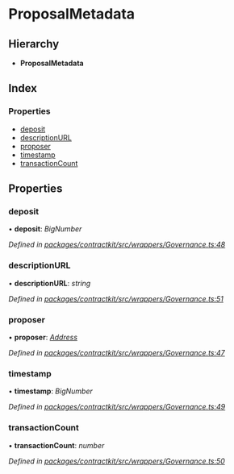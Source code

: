 # ProposalMetadata

## Hierarchy

* **ProposalMetadata**

## Index

### Properties

* [deposit](_wrappers_governance_.proposalmetadata.md#deposit)
* [descriptionURL](_wrappers_governance_.proposalmetadata.md#descriptionurl)
* [proposer](_wrappers_governance_.proposalmetadata.md#proposer)
* [timestamp](_wrappers_governance_.proposalmetadata.md#timestamp)
* [transactionCount](_wrappers_governance_.proposalmetadata.md#transactioncount)

## Properties

### deposit

• **deposit**: _BigNumber_

_Defined in_ [_packages/contractkit/src/wrappers/Governance.ts:48_](https://github.com/celo-org/celo-monorepo/blob/master/packages/contractkit/src/wrappers/Governance.ts#L48)

### descriptionURL

• **descriptionURL**: _string_

_Defined in_ [_packages/contractkit/src/wrappers/Governance.ts:51_](https://github.com/celo-org/celo-monorepo/blob/master/packages/contractkit/src/wrappers/Governance.ts#L51)

### proposer

• **proposer**: [_Address_](../external-modules/_base_.md#address)

_Defined in_ [_packages/contractkit/src/wrappers/Governance.ts:47_](https://github.com/celo-org/celo-monorepo/blob/master/packages/contractkit/src/wrappers/Governance.ts#L47)

### timestamp

• **timestamp**: _BigNumber_

_Defined in_ [_packages/contractkit/src/wrappers/Governance.ts:49_](https://github.com/celo-org/celo-monorepo/blob/master/packages/contractkit/src/wrappers/Governance.ts#L49)

### transactionCount

• **transactionCount**: _number_

_Defined in_ [_packages/contractkit/src/wrappers/Governance.ts:50_](https://github.com/celo-org/celo-monorepo/blob/master/packages/contractkit/src/wrappers/Governance.ts#L50)

